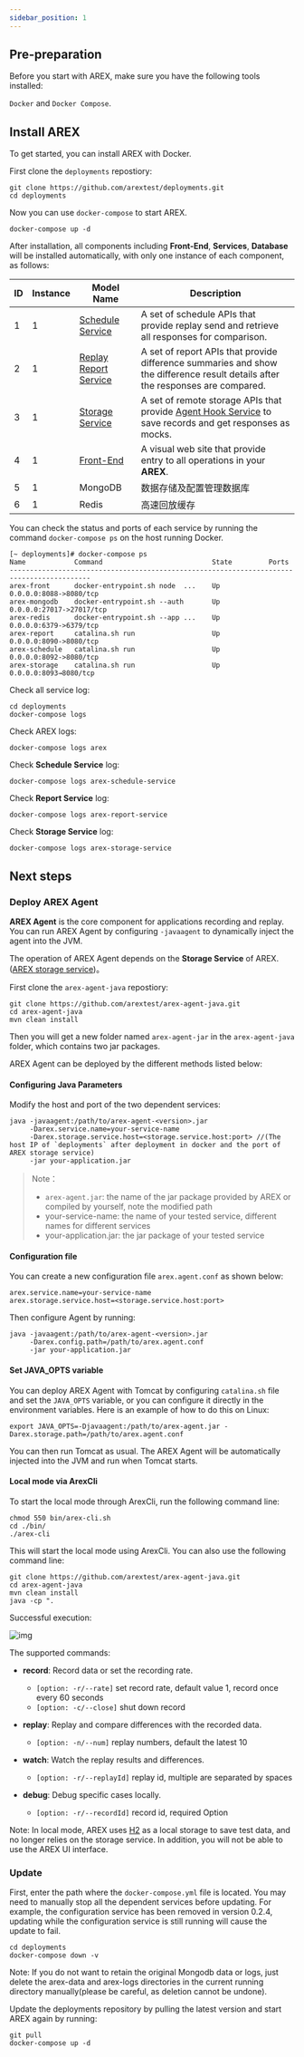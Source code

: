 ```yaml
---
sidebar_position: 1
---
```


## Pre-preparation

Before you start with AREX, make sure you have the following tools installed:

`Docker` and `Docker Compose`.

## Install AREX

To get started, you can install AREX with Docker.

First clone the `deployments` repostiory:

```
git clone https://github.com/arextest/deployments.git 
cd deployments
```

Now you can use `docker-compose` to start AREX.

```
docker-compose up -d
```

After installation, all components including **Front-End**, **Services**, **Database** will be installed automatically, with only one instance of each component, as follows:

| ID   | Instance | Model Name                                                   | Description                                                  |
| ---- | -------- | ------------------------------------------------------------ | ------------------------------------------------------------ |
| 1    | 1        | [Schedule Service](https://github.com/arextest/arex-replay-schedule) | A set of schedule APIs that provide replay send and retrieve all responses for comparison. |
| 2    | 1        | [Replay Report Service](https://github.com/arextest/arex-report) | A set of report APIs that provide difference summaries and show the difference result details after the responses are compared. |
| 3    | 1        | [Storage Service](https://github.com/arextest/arex-storage)  | A set of remote storage APIs that provide [Agent Hook Service](https://github.com/arextest/arex-agent-java) to save records and get responses as mocks. |
| 4    | 1        | [Front-End](https://github.com/arextest/arex-front-end)      | A visual web site that provide entry to all operations in your **AREX**. |
| 5    | 1        | MongoDB                                                      | 数据存储及配置管理数据库                                     |
| 6    | 1        | Redis                                                        | 高速回放缓存                                                 |

You can check the status and ports of each service by running the command `docker-compose ps` on the host running Docker.

```
[~ deployments]# docker-compose ps   
Name            Command                           State         Ports 
------------------------------------------------------------------------------------------ 
arex-front      docker-entrypoint.sh node  ...    Up      0.0.0.0:8088->8080/tcp 
arex-mongodb    docker-entrypoint.sh --auth       Up      0.0.0.0:27017->27017/tcp 
arex-redis      docker-entrypoint.sh --app ...    Up      0.0.0.0:6379->6379/tcp 
arex-report     catalina.sh run                   Up      0.0.0.0:8090->8080/tcp 
arex-schedule   catalina.sh run                   Up      0.0.0.0:8092->8080/tcp 
arex-storage    catalina.sh run                   Up      0.0.0.0:8093→8080/tcp
```

Check all service log:

```
cd deployments 
docker-compose logs
```

Check AREX logs:

```
docker-compose logs arex
```

Check **Schedule Service** log:

```
docker-compose logs arex-schedule-service
```

Check **Report Service** log:

```
docker-compose logs arex-report-service
```

Check **Storage Service** log:

```
docker-compose logs arex-storage-service
```

## Next steps

### Deploy AREX Agent

**AREX Agent** is the core component for applications recording and replay. You can run AREX Agent by configuring `-javaagent` to dynamically inject the agent into the JVM.

The operation of AREX Agent depends on the **Storage Service** of AREX.([AREX storage service](https://github.com/arextest/arex-storage))。

First clone the `arex-agent-java` repostiory:

```
git clone https://github.com/arextest/arex-agent-java.git 
cd arex-agent-java 
mvn clean install
```

Then you will get a new folder named `arex-agent-jar` in the `arex-agent-java` folder, which contains two jar packages.

AREX Agent can be deployed by the different methods listed below:

#### Configuring Java Parameters

Modify the host and port of the two dependent services:

```
java -javaagent:/path/to/arex-agent-<version>.jar
     -Darex.service.name=your-service-name
     -Darex.storage.service.host=<storage.service.host:port> //(The host IP of `deployments` after deployment in docker and the port of AREX storage service)    
     -jar your-application.jar
```

> Note：
> - `arex-agent.jar`: the name of the jar package provided by AREX or compiled by yourself, note the modified path
> - your-service-name: the name of your tested service, different names for different services
> - your-application.jar: the jar package of your tested service

#### Configuration file

You can create a new configuration file `arex.agent.conf` as shown below:

```
arex.service.name=your-service-name  
arex.storage.service.host=<storage.service.host:port> 
```

Then configure Agent by running:

```
java -javaagent:/path/to/arex-agent-<version>.jar     
     -Darex.config.path=/path/to/arex.agent.conf     
     -jar your-application.jar
```

#### Set JAVA_OPTS variable

You can deploy AREX Agent with Tomcat by configuring `catalina.sh` file and set the `JAVA_OPTS` variable, or you can configure it directly in the environment variables. Here is an example of how to do this on Linux:

```
export JAVA_OPTS=-Djavaagent:/path/to/arex-agent.jar -Darex.storage.path=/path/to/arex.agent.conf
```

You can then run Tomcat as usual. The AREX Agent will be automatically injected into the JVM and run when Tomcat starts.

#### Local mode via ArexCli

To start the local mode through ArexCli, run the following command line:

```
chmod 550 bin/arex-cli.sh 
cd ./bin/ 
./arex-cli
```

This will start the local mode using ArexCli. You can also use the following command line:

```
git clone https://github.com/arextest/arex-agent-java.git 
cd arex-agent-java 
mvn clean install 
java -cp ".
```

Successful execution:

![img](https://arextest.github.io/arex-doc/resource/arexcli.png)

The supported commands:

- **record**: Record data or set the recording rate.

  - `[option: -r/--rate]` set record rate, default value 1, record once every 60 seconds
  - `[option: -c/--close]` shut down record

- **replay**: Replay and compare differences with the recorded data.

  - `[option: -n/--num]` replay numbers, default the latest 10

- **watch**: Watch the replay results and differences.

  - `[option: -r/--replayId]` replay id, multiple are separated by spaces

- **debug**: Debug specific cases locally.

  - `[option: -r/--recordId]` record id, required Option

Note: In local mode, AREX uses [H2](https://www.h2database.com/) as a local storage to save test data, and no longer relies on the storage service. In addition, you will not be able to use the AREX UI interface.

### Update

First, enter the path where the `docker-compose.yml` file is located. You may need to manually stop all the dependent services before updating. For example, the configuration service has been removed in version 0.2.4, updating while the configuration service is still running will cause the update to fail.

```
cd deployments 
docker-compose down -v
```

Note: If you do not want to retain the original Mongodb data or logs, just delete the arex-data and arex-logs directories in the current running directory manually(please be careful, as deletion cannot be undone).

Update the deployments repository by pulling the latest version and start AREX again by running:

```
git pull 
docker-compose up -d
```
